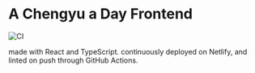 # A Chengyu a Day Frontend

![CI](https://github.com/ptwu/acad-fe/workflows/CI/badge.svg)

made with React and TypeScript. continuously deployed on Netlify, and linted
on push through GitHub Actions.
